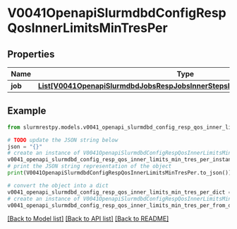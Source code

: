 # V0041OpenapiSlurmdbdConfigRespQosInnerLimitsMinTresPer


## Properties

Name | Type | Description | Notes
------------ | ------------- | ------------- | -------------
**job** | [**List[V0041OpenapiSlurmdbdJobsRespJobsInnerStepsInnerTresRequestedMaxInner]**](V0041OpenapiSlurmdbdJobsRespJobsInnerStepsInnerTresRequestedMaxInner.md) | MinTRES | [optional]

## Example

```python
from slurmrestpy.models.v0041_openapi_slurmdbd_config_resp_qos_inner_limits_min_tres_per import V0041OpenapiSlurmdbdConfigRespQosInnerLimitsMinTresPer

# TODO update the JSON string below
json = "{}"
# create an instance of V0041OpenapiSlurmdbdConfigRespQosInnerLimitsMinTresPer from a JSON string
v0041_openapi_slurmdbd_config_resp_qos_inner_limits_min_tres_per_instance = V0041OpenapiSlurmdbdConfigRespQosInnerLimitsMinTresPer.from_json(json)
# print the JSON string representation of the object
print(V0041OpenapiSlurmdbdConfigRespQosInnerLimitsMinTresPer.to_json())

# convert the object into a dict
v0041_openapi_slurmdbd_config_resp_qos_inner_limits_min_tres_per_dict = v0041_openapi_slurmdbd_config_resp_qos_inner_limits_min_tres_per_instance.to_dict()
# create an instance of V0041OpenapiSlurmdbdConfigRespQosInnerLimitsMinTresPer from a dict
v0041_openapi_slurmdbd_config_resp_qos_inner_limits_min_tres_per_from_dict = V0041OpenapiSlurmdbdConfigRespQosInnerLimitsMinTresPer.from_dict(v0041_openapi_slurmdbd_config_resp_qos_inner_limits_min_tres_per_dict)
```
[[Back to Model list]](../README.md#documentation-for-models) [[Back to API list]](../README.md#documentation-for-api-endpoints) [[Back to README]](../README.md)


